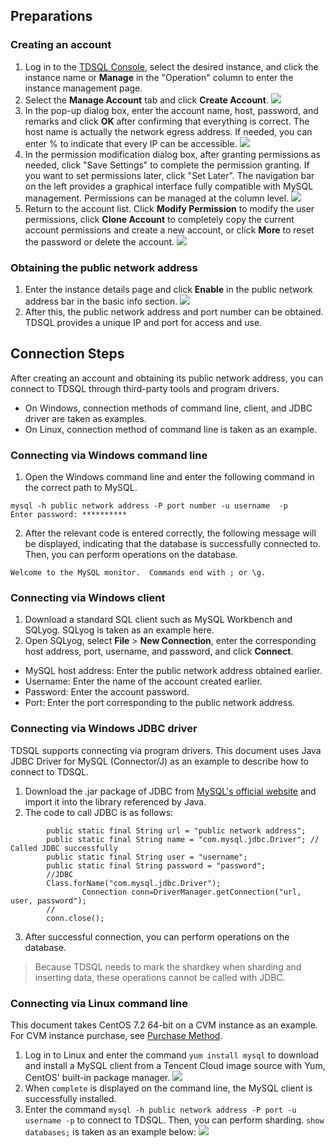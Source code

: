 ## Preparations
### Creating an account
1. Log in to the [TDSQL Console](https://console.cloud.tencent.com/dcdb), select the desired instance, and click the instance name or **Manage** in the "Operation" column to enter the instance management page.
2. Select the **Manage Account** tab and click **Create Account**.
![](https://main.qcloudimg.com/raw/148943eb024c9d3871b3c5d509de2e20.png)
3. In the pop-up dialog box, enter the account name, host, password, and remarks and click **OK** after confirming that everything is correct.
The host name is actually the network egress address. If needed, you can enter % to indicate that every IP can be accessible.
![](https://main.qcloudimg.com/raw/9eed6bea2c606347767f6821e3dc2eb5.png)
4. In the permission modification dialog box, after granting permissions as needed, click "Save Settings" to complete the permission granting. If you want to set permissions later, click "Set Later".
The navigation bar on the left provides a graphical interface fully compatible with MySQL management. Permissions can be managed at the column level.
![](https://main.qcloudimg.com/raw/4a6bdfb7e48222945440db418e7f6de1.png)
5. Return to the account list. Click **Modify Permission** to modify the user permissions, click **Clone Account** to completely copy the current account permissions and create a new account, or click **More** to reset the password or delete the account.
![](https://main.qcloudimg.com/raw/f72d3815f500b0c5a4e7e8d699ec793f.png)

### Obtaining the public network address
1. Enter the instance details page and click **Enable** in the public network address bar in the basic info section.
![](https://main.qcloudimg.com/raw/71a29582f85cbda585ed586341f9b351.png)
2. After this, the public network address and port number can be obtained. TDSQL provides a unique IP and port for access and use.

## Connection Steps
After creating an account and obtaining its public network address, you can connect to TDSQL through third-party tools and program drivers.
- On Windows, connection methods of command line, client, and JDBC driver are taken as examples.
- On Linux, connection method of command line is taken as an example.

### Connecting via Windows command line
1. Open the Windows command line and enter the following command in the correct path to MySQL.
```
mysql -h public network address -P port number -u username  -p
Enter password: **********
```
2. After the relevant code is entered correctly, the following message will be displayed, indicating that the database is successfully connected to. Then, you can perform operations on the database.
```
Welcome to the MySQL monitor.  Commands end with ; or \g.
```
		
### Connecting via Windows client
1. Download a standard SQL client such as MySQL Workbench and SQLyog. SQLyog is taken as an example here.
2. Open SQLyog, select **File** > **New Connection**, enter the corresponding host address, port, username, and password, and click **Connect**.
 - MySQL host address: Enter the public network address obtained earlier.
 - Username: Enter the name of the account created earlier.
 - Password: Enter the account password.
 - Port: Enter the port corresponding to the public network address.
<!--
![]()
3. The following screen will appear after successful connection, where you can perform operations on the database.
![]()
-->
### Connecting via Windows JDBC driver
TDSQL supports connecting via program drivers. This document uses Java JDBC Driver for MySQL (Connector/J) as an example to describe how to connect to TDSQL.

1. Download the .jar package of JDBC from [MySQL's official website](https://dev.mysql.com/downloads/connector/j/5.0.html) and import it into the library referenced by Java.
2. The code to call JDBC is as follows:
```
		public static final String url = "public network address";
		public static final String name = "com.mysql.jdbc.Driver"; // Called JDBC successfully
		public static final String user = "username";
		public static final String password = "password";
		//JDBC
		Class.forName("com.mysql.jdbc.Driver"); 
				Connection conn=DriverManager.getConnection("url, user, password");
		//
		conn.close();
```
3. After successful connection, you can perform operations on the database.
>Because TDSQL needs to mark the shardkey when sharding and inserting data, these operations cannot be called with JDBC.

### Connecting via Linux command line
This document takes CentOS 7.2 64-bit on a CVM instance as an example. For CVM instance purchase, see [Purchase Method](https://intl.cloud.tencent.com/document/product/213/506).
1. Log in to Linux and enter the command `yum install mysql` to download and install a MySQL client from a Tencent Cloud image source with Yum, CentOS' built-in package manager.
![](https://main.qcloudimg.com/raw/fe1470a47fd3311460a7cfd24f70a88a.png)
2. When `complete` is displayed on the command line, the MySQL client is successfully installed.
3. Enter the command `mysql -h public network address -P port -u username -p` to connect to TDSQL. Then, you can perform sharding.
`show databases;` is taken as an example below:
![](https://main.qcloudimg.com/raw/c094ba46f8a3d321ad4a199d88d9d3e6.png)


